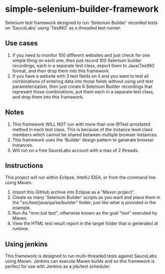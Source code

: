 simple-selenium-builder-framework
======================
Selenium test framework designed to run 'Selenium Builder' recorded tests on 'SauceLabs' using 'TestNG' as a threaded test runner.

## Use cases

1.  If you need to monitor 100 different websites and just check for one simple thing on each one, then just record 100 Selenium builder recordings, each in a separate test class, export them to Java/TestNG format, and then drop them into this framework.
2.  If you have a website with 3 text fields on it and you want to test all combinations of entering data into those fields without using unit test parameterization, then just create 6 Selenium Builder recordings that represent those combinations, put them each in a separate test class, and drop them into this framework.

## Notes

1. This framework WILL NOT run with more than one @Test annotated method in each test class.  This is because of the instance level class members which cannot be shared between multiple browser instances.
2. This framework uses the 'Builder' design pattern to generate browser instances.
3. Will run on a free SauceLabs account with a max of 2 threads.

## Instructions

This project will run within Eclipse, IntelliJ IDEA, or from the command line using Maven.

1.  Import this GitHub archive into Eclipse as a "Maven project".
2.  Create as many 'Selenium Builder' scripts as you want and place them in the "src/test/java/qa/se/builder" folder,
      just like what is provided in the example.
3.  Run-As "mvn.bat test", otherwise known as the goal "test" executed by Maven.
4.  View the HTML test result report in the target folder that is generated at runtime.

## Using jenkins

This framework is designed to run multi-threaded tests against SauceLabs using Maven.  Jenkins can execute Maven builds and so this framework is perfect for use with Jenkins as a job/test scheduler.

